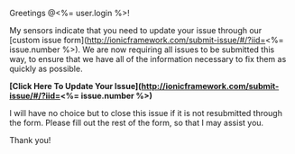 Greetings @<%= user.login %>!

My sensors indicate that you need to update your issue through our [custom issue form](http://ionicframework.com/submit-issue/#/?iid=<%= issue.number %>). We are now requiring all issues to be submitted this way, to ensure that we have all of the information necessary to fix them as quickly as possible.

**[Click Here To Update Your Issue](http://ionicframework.com/submit-issue/#/?iid=<%= issue.number %>)**

I will have no choice but to close this issue if it is not resubmitted through the form. Please fill out the rest of the form, so that I may assist you.

Thank you!

